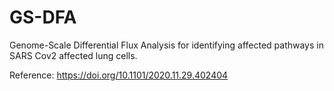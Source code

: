 # GS-DFA

Genome-Scale Differential Flux Analysis for identifying affected pathways in SARS Cov2 affected lung cells.

Reference: https://doi.org/10.1101/2020.11.29.402404
